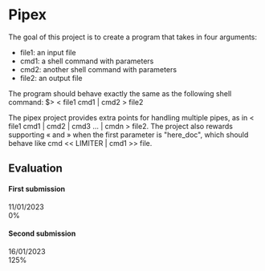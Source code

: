 # Pipex

The goal of this project is to create a program that takes in four arguments:

* file1: an input file
* cmd1: a shell command with parameters
* cmd2: another shell command with parameters
* file2: an output file

The program should behave exactly the same as the following shell command:
$> < file1 cmd1 | cmd2 > file2

The pipex project provides extra points for handling multiple pipes, as in < file1 cmd1 | cmd2 | cmd3 ... | cmdn > file2. The project also rewards supporting « and » when the first parameter is "here_doc", which should behave like cmd << LIMITER | cmd1 >> file.

## Evaluation
#### First submission
11/01/2023  
0%  

#### Second submission
16/01/2023  
125%
